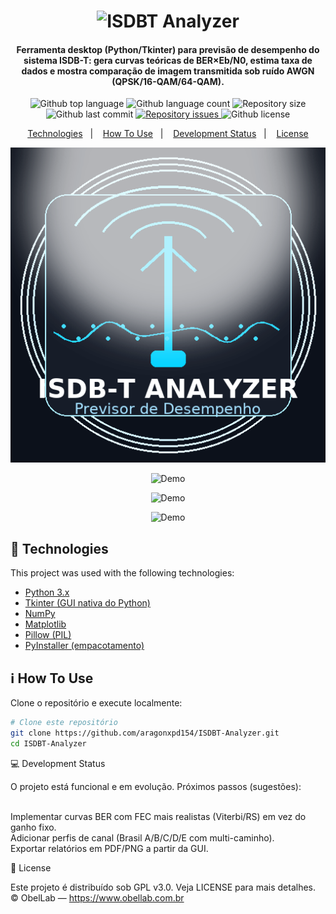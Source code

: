 <h1 align="center">
  <img alt="ISDBT Analyzer" src="https://raw.githubusercontent.com/aragonxpd154/ISDBT-Analyzer/main/images/isdbt-analyzer-icon.png" width="240"/>
  <br>
</h1>

<h4 align="center">
Ferramenta desktop (Python/Tkinter) para previsão de desempenho do sistema ISDB-T:
gera curvas teóricas de BER×Eb/N0, estima taxa de dados e mostra comparação de imagem
transmitida sob ruído AWGN (QPSK/16-QAM/64-QAM).
</h4>

<p align="center">
  <img alt="Github top language" src="https://img.shields.io/github/languages/top/aragonxpd154/ISDBT-Analyzer">
  <img alt="Github language count" src="https://img.shields.io/github/languages/count/aragonxpd154/ISDBT-Analyzer">
  <img alt="Repository size" src="https://img.shields.io/github/repo-size/aragonxpd154/ISDBT-Analyzer">
  <img alt="Github last commit" src="https://img.shields.io/github/last-commit/aragonxpd154/ISDBT-Analyzer">
  <a href="https://github.com/aragonxpd154/ISDBT-Analyzer/issues">
    <img alt="Repository issues" src="https://img.shields.io/github/issues/aragonxpd154/ISDBT-Analyzer">
  </a>
  <img alt="Github license" src="https://img.shields.io/github/license/aragonxpd154/ISDBT-Analyzer">
</p>

<p align="center">
  <a href="#rocket-technologies">Technologies</a>&nbsp;&nbsp;&nbsp;|&nbsp;&nbsp;&nbsp;
  <a href="#information_source-how-to-use">How To Use</a>&nbsp;&nbsp;&nbsp;|&nbsp;&nbsp;&nbsp;
  <a href="#status">Development Status</a>&nbsp;&nbsp;&nbsp;|&nbsp;&nbsp;&nbsp;
  <a href="#memo-license">License</a>
</p>
<p align="center">
<img alt="Demo on Photo" src="https://raw.githubusercontent.com/aragonxpd154/ISDBT-Analyzer/main/main/images/isdbt-analyzer-icon.png">
</p>

<p align="center">
  <!-- Demonstração -->
   <img alt="Demo" src="https://raw.githubusercontent.com/aragonxpd154/ISDBT-Analyzer/main/images/1.png"> 
</p>

<p align="center">
  <!-- Demonstração -->
   <img alt="Demo" src="https://raw.githubusercontent.com/aragonxpd154/ISDBT-Analyzer/main/images/2.png"> 
</p>

<p align="center">
  <!-- Demonstração -->
   <img alt="Demo" src="https://raw.githubusercontent.com/aragonxpd154/ISDBT-Analyzer/main/images/3.png"> 
</p>

## :rocket: Technologies

This project was used with the following technologies:

- [Python 3.x](https://www.python.org/)
- [Tkinter (GUI nativa do Python)](https://docs.python.org/3/library/tkinter.html)
- [NumPy](https://numpy.org/)
- [Matplotlib](https://matplotlib.org/)
- [Pillow (PIL)](https://python-pillow.org/)
- [PyInstaller (empacotamento)](https://pyinstaller.org/)

## :information_source: How To Use

Clone o repositório e execute localmente:

```bash
# Clone este repositório
git clone https://github.com/aragonxpd154/ISDBT-Analyzer.git
cd ISDBT-Analyzer
```

💻 Development Status

O projeto está funcional e em evolução.
Próximos passos (sugestões):

<br>Implementar curvas BER com FEC mais realistas (Viterbi/RS) em vez do ganho fixo.
<br>Adicionar perfis de canal (Brasil A/B/C/D/E com multi-caminho).
<br>Exportar relatórios em PDF/PNG a partir da GUI.

:memo: License

Este projeto é distribuído sob GPL v3.0. Veja LICENSE para mais detalhes.
© ObelLab — https://www.obellab.com.br
